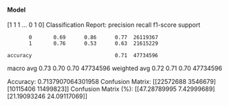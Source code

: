 #### Model
[1 1 1 ... 0 1 0]
Classification Report:
              precision    recall  f1-score   support

           0       0.69      0.86      0.77  26119367
           1       0.76      0.53      0.63  21615229

    accuracy                           0.71  47734596
   macro avg       0.73      0.70      0.70  47734596
weighted avg       0.72      0.71      0.70  47734596

Accuracy: 0.7137907064301958
Confusion Matrix:
[[22572688  3546679]
 [10115406 11499823]]
Confusion Matrix (%):
[[47.28789995  7.42999689]
 [21.19093246 24.09117069]]
